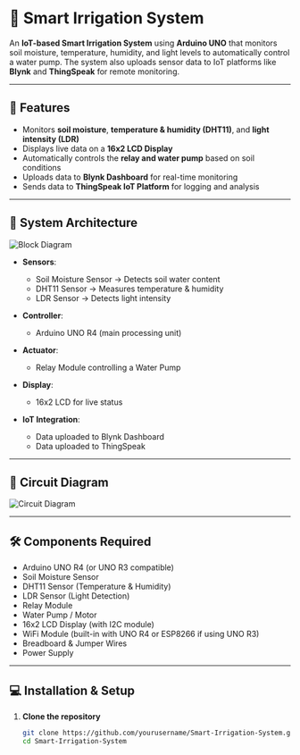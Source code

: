# 🌱 Smart Irrigation System  

An **IoT-based Smart Irrigation System** using **Arduino UNO** that monitors soil moisture, temperature, humidity, and light levels to automatically control a water pump. The system also uploads sensor data to IoT platforms like **Blynk** and **ThingSpeak** for remote monitoring.  

---

## 📌 Features  
- Monitors **soil moisture**, **temperature & humidity (DHT11)**, and **light intensity (LDR)**  
- Displays live data on a **16x2 LCD Display**  
- Automatically controls the **relay and water pump** based on soil conditions  
- Uploads data to **Blynk Dashboard** for real-time monitoring  
- Sends data to **ThingSpeak IoT Platform** for logging and analysis  

---

## 📐 System Architecture  
![Block Diagram](block-diagram.png)  

- **Sensors**:  
  - Soil Moisture Sensor → Detects soil water content  
  - DHT11 Sensor → Measures temperature & humidity  
  - LDR Sensor → Detects light intensity  

- **Controller**:  
  - Arduino UNO R4 (main processing unit)  

- **Actuator**:  
  - Relay Module controlling a Water Pump  

- **Display**:  
  - 16x2 LCD for live status  

- **IoT Integration**:  
  - Data uploaded to Blynk Dashboard  
  - Data uploaded to ThingSpeak  

---

## 🔌 Circuit Diagram  
![Circuit Diagram](circuit-diagram.png)  

---

## 🛠️ Components Required  
- Arduino UNO R4 (or UNO R3 compatible)  
- Soil Moisture Sensor  
- DHT11 Sensor (Temperature & Humidity)  
- LDR Sensor (Light Detection)  
- Relay Module  
- Water Pump / Motor  
- 16x2 LCD Display (with I2C module)  
- WiFi Module (built-in with UNO R4 or ESP8266 if using UNO R3)  
- Breadboard & Jumper Wires  
- Power Supply  

---

## 💻 Installation & Setup  

1. **Clone the repository**  
   ```bash
   git clone https://github.com/yourusername/Smart-Irrigation-System.git
   cd Smart-Irrigation-System
